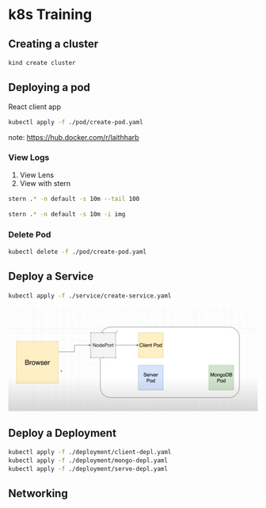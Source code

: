 # k8s Training


## Creating a cluster

``` bash
kind create cluster
```


## Deploying a pod

React client app

``` bash
kubectl apply -f ./pod/create-pod.yaml
```

note: https://hub.docker.com/r/laithharb

### View Logs

1. View Lens
2. View with stern

``` bash
stern .* -n default -s 10m --tail 100
``` 

``` bash
stern .* -n default -s 10m -i img
```

### Delete Pod

``` bash
kubectl delete -f ./pod/create-pod.yaml
```

## Deploy a Service

``` bash
kubectl apply -f ./service/create-service.yaml
```
![](../images/node-port-service.png)

## Deploy a Deployment
``` bash
kubectl apply -f ./deployment/client-depl.yaml
kubectl apply -f ./deployment/mongo-depl.yaml
kubectl apply -f ./deployment/serve-depl.yaml
```


## Networking

